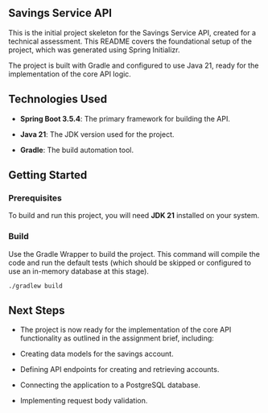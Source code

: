 ## Savings Service API
This is the initial project skeleton for the Savings Service API, created for a technical assessment. This README covers the foundational setup of the project, which was generated using Spring Initializr.

The project is built with Gradle and configured to use Java 21, ready for the implementation of the core API logic.

## Technologies Used
* **Spring Boot 3.5.4**: The primary framework for building the API.

* **Java 21**: The JDK version used for the project.

* **Gradle**: The build automation tool.

## Getting Started

### Prerequisites

To build and run this project, you will need **JDK 21** installed on your system.

### Build

Use the Gradle Wrapper to build the project. This command will compile the code and run the default tests (which should be skipped or configured to use an in-memory database at this stage).

`./gradlew build`

## Next Steps
* The project is now ready for the implementation of the core API functionality as outlined in the assignment brief, including:

* Creating data models for the savings account.

* Defining API endpoints for creating and retrieving accounts.

* Connecting the application to a PostgreSQL database.

* Implementing request body validation.
